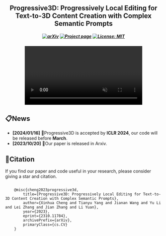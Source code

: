 <h2 align="center">Progressive3D: Progressively Local Editing for Text-to-3D Content Creation with Complex Semantic Prompts</h2>
<!-- [Xinhua Cheng](https://cxh0519.github.io/),
[Tianyu Yang](https://tianyu-yang.com),
[Jianan Wang](https://scholar.google.com/citations?user=mt5mvZ8AAAAJ),
[Yu Li](https://yu-li.github.io/),
[Lei Zhang](https://www.leizhang.org),
[Jian Zhang](https://jianzhang.tech/),
[Li Yuan](https://yuanli2333.github.io/) -->

<h5 align="center">

[![arXiv](https://img.shields.io/badge/ArXiv-2310.11784-b31b1b.svg?logo=arXiv)](https://arxiv.org/abs/2310.11784)
[![Project page](https://img.shields.io/badge/Project-Page-brightgreen)](https://cxh0519.github.io/projects/Progressive3D/)
[![License: MIT](https://img.shields.io/badge/License-MIT-yellow.svg)](https://github.com/cxh0519/Progressive3D/blob/main/LICENSE) 

</h5>

<p align="center">
  <video id="replay-video" autoplay loop muted width="75%">
    <source src="./assets/teaser.mp4" type="video/mp4">
  </video>
</p>

## 📋News

- **[2024/01/16]** 🎊Progressive3D is accepted by **ICLR 2024**, our code will be released before **March**. 
- **[2023/10/20]** 📢Our paper is released in Arxiv.

## 📌Citation
If you find our paper and code useful in your research, please consider giving a star and citation.
<pre><code>
    @misc{cheng2023progressive3d,
        title={Progressive3D: Progressively Local Editing for Text-to-3D Content Creation with Complex Semantic Prompts}, 
        author={Xinhua Cheng and Tianyu Yang and Jianan Wang and Yu Li and Lei Zhang and Jian Zhang and Li Yuan},
        year={2023},
        eprint={2310.11784},
        archivePrefix={arXiv},
        primaryClass={cs.CV}
    }
</code></pre>